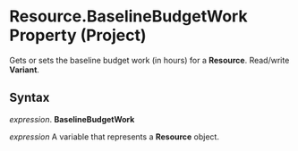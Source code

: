 
# Resource.BaselineBudgetWork Property (Project)

Gets or sets the baseline budget work (in hours) for a  **Resource**. Read/write **Variant**.


## Syntax

 _expression_. **BaselineBudgetWork**

 _expression_ A variable that represents a **Resource** object.

